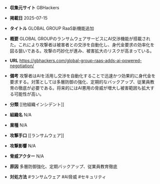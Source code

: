 - **収集元サイト**
GBHackers

- **掲載日**
2025-07-15

- **タイトル**
GLOBAL GROUP RaaS新機能追加

- **概要**
GLOBAL GROUPのランサムウェアサービスにAI交渉機能が搭載された。これにより攻撃者は被害者との交渉を自動化し、身代金要求の効率化を図る狙いである。攻撃の巧妙化が進み、被害拡大のリスクが高まっている。

- **URL**
https://gbhackers.com/global-group-raas-adds-ai-powered-negotiation/

- **備考**
攻撃者はAIを活用し交渉を自動化することで迅速かつ効果的に身代金を要求する。対策としては多層防御の強化、定期的なバックアップ、従業員教育の徹底が必要である。将来的にはAI悪用の脅威が増大し被害範囲も拡大する可能性が高い。

- **分類**
[[他組織インシデント]]

- **組織名**
N/A

- **業種**
N/A

- **攻撃手口**
[[ランサムウェア]]

- **攻撃影響**
N/A

- **脅威アクター**
N/A

- **原因**
多層防御強化、定期バックアップ、従業員教育徹底

- **対処方法**
#ランサムウェア #AI脅威 #セキュリティ
